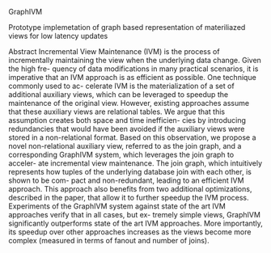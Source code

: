 GraphIVM

Prototype implemetation of graph based representation of materiliazed views for low latency updates

Abstract
Incremental View Maintenance (IVM) is the process of incrementally maintaining the view when the underlying data change. Given the high fre- quency of data modifications in many practical scenarios, it is imperative that an IVM approach is as efficient as possible. One technique commonly used to ac- celerate IVM is the materialization of a set of additional auxiliary views, which can be leveraged to speedup the maintenance of the original view. However, existing approaches assume that these auxiliary views are relational tables. We argue that this assumption creates both space and time inefficien- cies by introducing redundancies that would have been avoided if the auxiliary views were stored in a non-relational format. Based on this observation, we propose a novel non-relational auxiliary view, referred to as the join graph, and a corresponding GraphIVM system, which leverages the join graph to acceler- ate incremental view maintenance. The join graph, which intuitively represents how tuples of the underlying database join with each other, is shown to be com- pact and non-redundant, leading to an efficient IVM approach. This approach also benefits from two additional optimizations, described in the paper, that allow it to further speedup the IVM process. Experiments of the GraphIVM system against state of the art IVM approaches verify that in all cases, but ex- tremely simple views, GraphIVM significantly outperforms state of the art IVM approaches. More importantly, its speedup over other approaches increases as the views become more complex (measured in terms of fanout and number of
joins).
